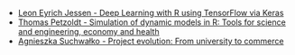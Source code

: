 - [Leon Eyrich Jessen - Deep Learning with R using TensorFlow via Keras](http://rpubs.com/leonjessen/whyR_2018)
- [Thomas Petzoldt - Simulation of dynamic models in R: Tools for science and engineering, economy and health](https://github.com/WhyR2018/presentations/blob/master/keynotes/thomas-petzoldt.pdf)
- [Agnieszka Suchwałko - Project evolution: From university to commerce](https://github.com/WhyR2018/presentations/blob/master/keynotes/agnieszka-suchwalko.pdf)